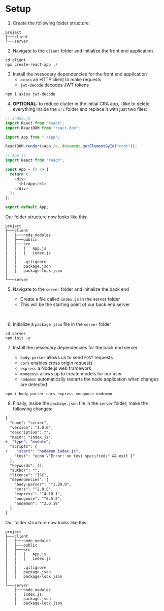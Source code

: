 # Setup

1. Create the following folder structure:

```
project
├───client
└───server
```

2. Navigate to the `client` folder and initialize the front end application

```console
cd client 
npx create-react-app ./
```

3. Install the nessecary dependencies for the front end application
    * `axios` an HTTP client to make requests
    * `jwt-decode` decodes JWT tokens

```console
npm i axios jwt-decode
```

4. **OPTIONAL:** to reduce clutter in the initial CRA app, I like to delete everything inside the `src` folder and replace it with just two files:

```js
// index.js
import React from "react";
import ReactDOM from "react-dom";

import App from "./App";

ReactDOM.render(<App />, document.getElementById("root"));
```

```js
// App.js
import React from "react";

const App = () => {
  return (
    <div>
      <h1>App</h1>
    </div>
  );
};

export default App;
```

Our folder structure now looks like this:

```
project
├───client
│   ├───node_modules
│   ├───public
│   ├───src
|   |   |   App.js
|   |   |   index.js
│   |
│   |   .gitignore
│   |   package.json
│   |   package-lock.json
│
└───server
```

5. Navigate to the `server` folder and initialize the back end 

    * Create a file called `index.js` in the server folder
    * This will be the starting point of our back end server
<br />

6. Initialize a `package.json` file in the `server` folder

```console
cd server
npm init -y
```

7. Install the nessecary dependencies for the back end server

    * `body-parser` allows us to send `POST` requests
    * `cors` enables cross origin requests
    * `express` a Node.js web framework
    * `mongoose` allows up to create models for our user
    * `nodemon` automatically restarts the node application when changes are detected

```console
npm i body-parser cors express mongoose nodemon
```

8. Finally, inside the `package.json` file in the `server` folder, make the following changes:

```diff
{
  "name": "server",
  "version": "1.0.0",
  "description": "",
  "main": "index.js",
+  "type": "module",
  "scripts": {
+    "start": "nodemon index.js",
    "test": "echo \"Error: no test specified\" && exit 1"
  },
  "keywords": [],
  "author": "",
  "license": "ISC",
  "dependencies": {
    "body-parser": "^1.20.0",
    "cors": "^2.8.5",
    "express": "^4.18.1",
    "mongoose": "^6.5.2",
    "nodemon": "^2.0.19"
  }
}
```

Our folder structure now looks like this:

```
project
├───client
│   ├───node_modules
│   ├───public
│   ├───src
|   |   |   App.js
|   |   |   index.js
|   |
│   |   .gitignore
│   |   package.json
│   |   package-lock.json
│
└───server
    ├───node_modules
    |   index.js
    |   package.json
    |   package-lock.json
```
